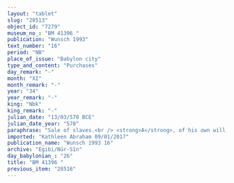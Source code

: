 ```yaml
---
layout: "tablet"
slug: "28513"
object_id: "7279"
museum_no_: "BM 41396 "
publication: "Wunsch 1993"
text_number: "16"
period: "NB"
place_of_issue: "Babylon city"
type_and_content: "Purchases"
day_remark: "-"
month: "XI"
month_remark: "-"
year: "34"
year_remark: "-"
king: "Nbk"
king_remark: "-"
julian_date: "13/03/570 BCE"
julian_date_year: "570"
paraphrase: "Sale of slaves.<br /> <strong>A</strong>, of his own will, sells <strong>C<sub>1</sub></strong> with his wife <strong><sup>f</sup>C<sub>2</sub></strong> and their children <strong>C<sub>3</sub></strong>, <strong>C<sub>4</sub></strong>, <strong>C<sub>5</sub></strong> and <strong><sup>f</sup>C<sub>6</sub></strong> (6 slaves in total) to <strong><sup>f</sup>B</strong> at a <em>harīṣ-</em>price amounting to 2 minas and 20 shekels of silver. The seller guarantees against (suits brought by) a person acting unlawfully (<em>sēh&ucirc;</em>) or a person claiming (<em>pāqirānu</em>) that these female slaves are royal slaves (<em>arad &scaron;arrūtu</em>) or free persons (<em>mār ban&ecirc;</em>). Names of 4 witnesses and the scribe.<br /> &nbsp;<br /> <strong>A</strong> = Mu&scaron;ēzib/Marduk-ēṭir//Nappāhu; <strong><sup>f</sup>B</strong> = <sup>f</sup>Ina-Esagila-rāmat/Zēria//Nabāya;<strong> C<sub>1</sub></strong> = Bēl-ēṭiranni; <strong><sup>f</sup>C<sub>2</sub></strong> = <sup>f</sup>&Scaron;idada-lūmur, wife of<strong> C<sub>1</sub></strong>; <strong>C<sub>3</sub></strong> = Nab&ucirc;-kīni-uṣur; <strong>C<sub>4</sub></strong> = Nab&ucirc;-kāl-lūmur; <strong>C<sub>5</sub></strong> = Nab&ucirc;-būnia; <strong><sup>f</sup>C<sub>6</sub> </strong>= <sup>f</sup>Mamitu-Silīm"
imported: "Kathleen Abraham 09/01/2017"
publication_name: "Wunsch 1993 16"
archive: "Egibi/Nūr-Sîn"
day_babylonian_: "26"
title: "BM 41396 "
previous_item: "28516"
---
```

